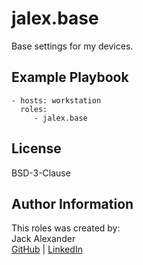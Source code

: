 jalex.base
=========  

Base settings for my devices.
  
Example Playbook
----------------

    - hosts: workstation
      roles:
         - jalex.base

License
-------

BSD-3-Clause

Author Information
------------------

This roles was created by:  
Jack Alexander  
[GitHub](https://github.com/jalexm8) | [LinkedIn](https://www.linkedin.com/in/jackalexander1008/)
